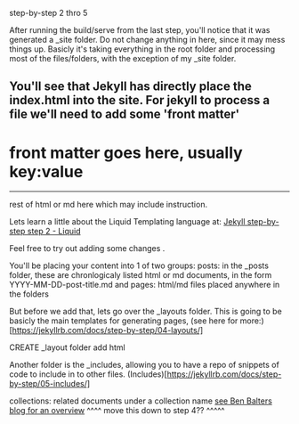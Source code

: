 step-by-step 2 thro 5



After running the build/serve from the last step, you'll notice that it was generated a _site folder.
Do not change anything in here, since it may mess things up.
Basicly it's taking everything in the root folder and processing most of the files/folders, with the exception of my _site folder.

You'll see that Jekyll has directly place the index.html into the site. For jekyll to process a file we'll need to add some 'front matter'
---
# front matter goes here, usually key:value 
---
rest of html or md here which may include instruction.


Lets learn a little about the Liquid Templating language at:
[Jekyll step-by-step step 2 - Liquid](https://jekyllrb.com/docs/step-by-step/02-liquid/)

Feel free to try out adding some changes .

You'll be placing your content into 1 of two groups:
posts: in the _posts folder, these are chronlogicaly listed html or md documents, in the form YYYY-MM-DD-post-title.md
and pages: html/md files placed anywhere in the folders

But before we add that, lets go over the _layouts folder.
This is going to be basicly the main templates for generating pages,
(see here for more:)[https://jekyllrb.com/docs/step-by-step/04-layouts/]

CREATE _layout folder
add html


Another folder is the _includes, allowing you to have a repo of snippets of code to include in to other files.
(Includes)[https://jekyllrb.com/docs/step-by-step/05-includes/]



collections: related documents under a collection name
[see Ben Balters blog for an overview](https://ben.balter.com/2015/02/20/jekyll-collections/)
^^^^  move this  down to step 4??  ^^^^^

